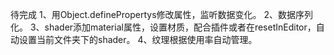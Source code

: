 待完成
1、用Object.definePropertys修改属性，监听数据变化。
2、数据序列化。
3、shader添加material属性，设置材质，配合插件或者在resetInEditor，自动设置当前文件夹下的shader。
4、纹理根据使用率自动管理。

